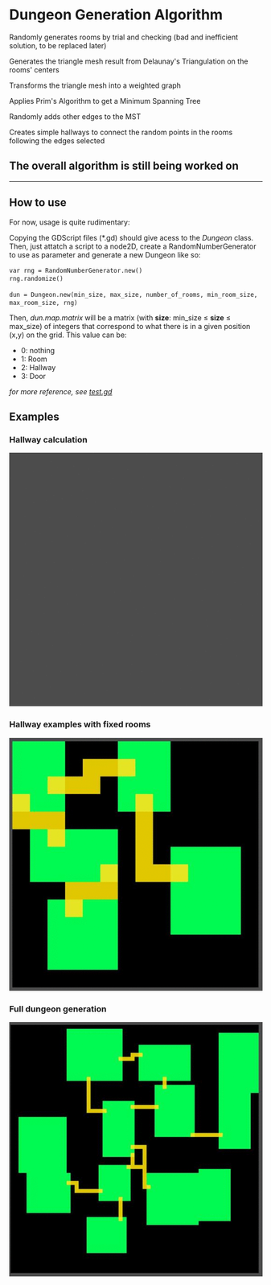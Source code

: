 # Dungeon Generation Algorithm


Randomly generates rooms by trial and checking (bad and inefficient solution, to be replaced later)

Generates the triangle mesh result from Delaunay's Triangulation on the rooms' centers

Transforms the triangle mesh into a weighted graph

Applies Prim's Algorithm to get a Minimum Spanning Tree

Randomly adds other edges to the MST

Creates simple hallways to connect the random points in the rooms following the edges selected

The overall algorithm is still being worked on
---
--------

## How to use

For now, usage is quite rudimentary:

Copying the GDScript files (\*.gd) should give acess to the *Dungeon* class. Then, just attatch a script to a node2D, create a RandomNumberGenerator to use as parameter and generate a new Dungeon like so:

```gdscript
var rng = RandomNumberGenerator.new()
rng.randomize()

dun = Dungeon.new(min_size, max_size, number_of_rooms, min_room_size, max_room_size, rng)
```

Then, *dun.map.matrix* will be a matrix (with **size**: min_size ≤ **size** ≤ max_size) of integers that correspond to what there is in a given position (x,y) on the grid. This value can be:

- 0: nothing
- 1: Room
- 2: Hallway
- 3: Door


*for more reference, see [test.gd](test.gd)*


## Examples

### Hallway calculation
![example.gif](images_and_gifs/example.gif)

### Hallway examples with fixed rooms
![example2.gif](images_and_gifs/example2.gif)

### Full dungeon generation
![example3.gif](images_and_gifs/example3.gif)
